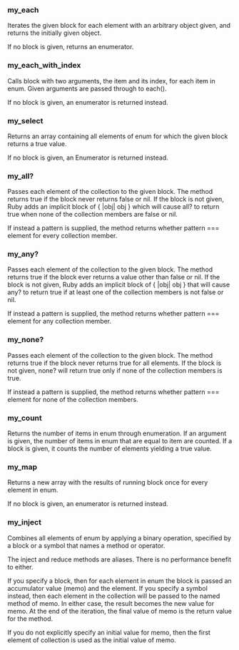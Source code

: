 ### my_each
Iterates the given block for each element with an arbitrary object given, and returns the initially given object.

If no block is given, returns an enumerator.

### my_each_with_index
Calls block with two arguments, the item and its index, for each item in enum. Given arguments are passed through to each().

If no block is given, an enumerator is returned instead.

### my_select
Returns an array containing all elements of enum for which the given block returns a true value.

If no block is given, an Enumerator is returned instead.

### my_all?
Passes each element of the collection to the given block. The method returns true if the block never returns false or nil. If the block is not given, Ruby adds an implicit block of { |obj| obj } which will cause all? to return true when none of the collection members are false or nil.

If instead a pattern is supplied, the method returns whether pattern === element for every collection member.

### my_any?
Passes each element of the collection to the given block. The method returns true if the block ever returns a value other than false or nil. If the block is not given, Ruby adds an implicit block of { |obj| obj } that will cause any? to return true if at least one of the collection members is not false or nil.

If instead a pattern is supplied, the method returns whether pattern === element for any collection member.

### my_none?
Passes each element of the collection to the given block. The method returns true if the block never returns true for all elements. If the block is not given, none? will return true only if none of the collection members is true.

If instead a pattern is supplied, the method returns whether pattern === element for none of the collection members.

### my_count
Returns the number of items in enum through enumeration. If an argument is given, the number of items in enum that are equal to item are counted. If a block is given, it counts the number of elements yielding a true value.

### my_map
Returns a new array with the results of running block once for every element in enum.

If no block is given, an enumerator is returned instead.

### my_inject
Combines all elements of enum by applying a binary operation, specified by a block or a symbol that names a method or operator.

The inject and reduce methods are aliases. There is no performance benefit to either.

If you specify a block, then for each element in enum the block is passed an accumulator value (memo) and the element. If you specify a symbol instead, then each element in the collection will be passed to the named method of memo. In either case, the result becomes the new value for memo. At the end of the iteration, the final value of memo is the return value for the method.

If you do not explicitly specify an initial value for memo, then the first element of collection is used as the initial value of memo.